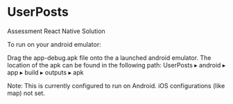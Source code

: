 # UserPosts
Assessment React Native Solution

To run on your android emulator:

Drag the app-debug.apk file onto the a launched android emulator. The location of the apk can be found in the following path:
UserPosts⁩ ▸ ⁨android⁩ ▸ ⁨app⁩ ▸ ⁨build⁩ ▸ ⁨outputs⁩ ▸ ⁨apk⁩

Note: This is currently configured to run on Android. iOS configurations (like map) not set.
